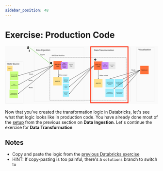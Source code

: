 ```yaml
---
sidebar_position: 48
---
```

# Exercise: Production Code
![project-structure-transformation-navi.png](./assets/project-structure-transformation-navi.png)

Now that you've created the transformation logic in Databricks, let's see what that logic looks like in production code. You have already done most of the [setup](https://github.com/data-derp/exercise-co2-vs-temperature-production-code#quickstart) from the previous section on **Data Ingestion**. Let's continue the exercise for **Data Transformation**

## Notes
* Copy and paste the logic from the [previous Databricks exercise](https://github.com/data-derp/exercise-co2-vs-temperature-databricks#data-transformation)
* HINT: If copy-pasting is too painful, there's a `solutions` branch to switch to